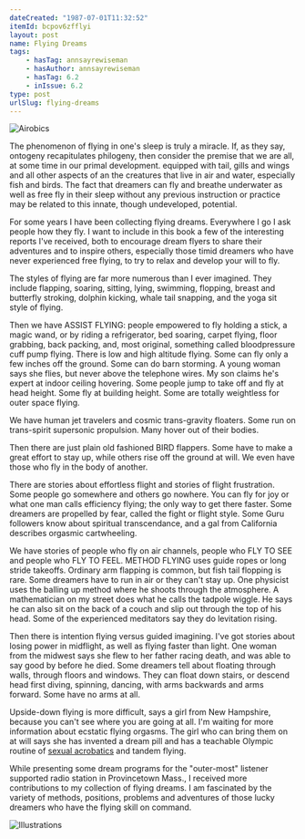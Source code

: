 ```yaml
---
dateCreated: "1987-07-01T11:32:52"
itemId: bcpov6zfflyi
layout: post
name: Flying Dreams
tags:
    - hasTag: annsayrewiseman
    - hasAuthor: annsayrewiseman
    - hasTag: 6.2
    - inIssue: 6.2
type: post
urlSlug: flying-dreams
---
```


![Airobics](../images/post-bcpov6zfflyi-0.jpg)

The phenomenon of flying in one's sleep is truly a miracle. If, as they say, ontogeny recapitulates philogeny, then consider the premise that we are all, at some time in our primal development. equipped with tail, gills and wings and all other aspects of an the creatures that live in air and water, especially fish and birds. The fact that dreamers can fly and breathe underwater as well as free fly in their sleep without any previous instruction or practice may be related to this innate, though undeveloped, potential.

For some years I have been collecting flying dreams. Everywhere I go I ask people how they fly. I want to include in this book a few of the interesting reports I've received, both to encourage dream flyers to share their adventures and to inspire others, especially those timid dreamers who have never experienced free flying, to try to relax and develop your will to fly.

The styles of flying are far more numerous than I ever imagined. They include flapping, soaring, sitting, lying, swimming, flopping, breast and butterfly stroking, dolphin kicking, whale tail snapping, and the yoga sit style of flying.

Then we have ASSIST FLYING: people empowered to fly holding a stick, a magic wand, or by riding a refrigerator, bed soaring, carpet flying, floor grabbing, back packing, and, most original, something called bloodpressure cuff pump flying. There is low and high altitude flying. Some can fly only a few inches off the ground. Some can do barn storming. A young woman says she flies, but never above the telephone wires. My son claims he's expert at indoor ceiling hovering. Some people jump to take off and fly at head height. Some fly at building height. Some are totally weightless for outer space flying.

We have human jet travelers and cosmic trans-gravity floaters. Some run on trans-spirit supersonic propulsion. Many hover out of their bodies.

Then there are just plain old fashioned BIRD flappers. Some have to make a great effort to stay up, while others rise off the ground at will. We even have those who fly in the body of another.

There are stories about effortless flight and stories of flight frustration. Some people go somewhere and others go nowhere. You can fly for joy or what one man calls efficiency flying; the only way to get there faster. Some dreamers are propelled by fear, called the fight or flight style. Some Guru followers know about spiritual transcendance, and a gal from California describes orgasmic cartwheeling.

We have stories of people who fly on air channels, people who FLY TO SEE and people who FLY TO FEEL. METHOD FLYING uses guide ropes or long stride takeoffs. Ordinary arm flapping is common, but fish tail flopping is rare. Some dreamers have to run in air or they can't stay up. One physicist uses the balling up method where he shoots through the atmosphere. A mathematician on my street does what he calls the tadpole wiggle. He says he can also sit on the back of a couch and slip out through the top of his head. Some of the experienced meditators say they do levitation rising.

Then there is intention flying versus guided imagining. I've got stories about losing power in midflight, as well as flying faster than light. One woman from the midwest says she flew to her father racing death, and was able to say good by before he died. Some dreamers tell about floating through walls, through floors and windows. They can float down stairs, or descend head first diving, spinning, dancing, with arms backwards and arms forward. Some have no arms at all.

Upside-down flying is more difficult, says a girl from New Hampshire, because you can't see where you are going at all. I'm waiting for more information about ecstatic flying orgasms. The girl who can bring them on at will says she has invented a dream pill and has a teachable Olympic routine of [sexual acrobatics](../bcpov6zlucse/lucid-dreaming-transformational-potential) and tandem flying.

While presenting some dream programs for the "outer-most" listener supported radio station in Provincetown Mass., I received more contributions to my collection of flying dreams. I am fascinated by the variety of methods, positions, problems and adventures of those lucky dreamers who have the flying skill on command.

![Illustrations](../images/post-bcpov6zfflyi-1.jpg)
